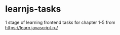 # learnjs-tasks
1 stage of learning frontend
tasks for chapter 1-5 from https://learn.javascript.ru/
